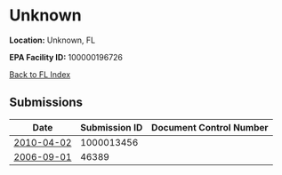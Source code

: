 # Unknown

**Location:** Unknown, FL

**EPA Facility ID:** 100000196726

[Back to FL Index](../../index.md)

## Submissions

| Date | Submission ID | Document Control Number |
|------|--------------|-------------------------|
| [2010-04-02](submissions/1000013456.md) | 1000013456 |  |
| [2006-09-01](submissions/46389.md) | 46389 |  |
